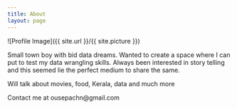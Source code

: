 ```yaml
---
title: About
layout: page
---
```

![Profile Image]({{ site.url }}/{{ site.picture }})

<p>Small town boy with bid data dreams.  Wanted to create a space where I can put to test my data wrangling skills.  Always been interested in story telling and this seemed lie the perfect medium to share the same.</p>

<p>Will talk about movies, food, Kerala, data and much more</p>

<p> Contact me at ousepachn@gmail.com</p>

